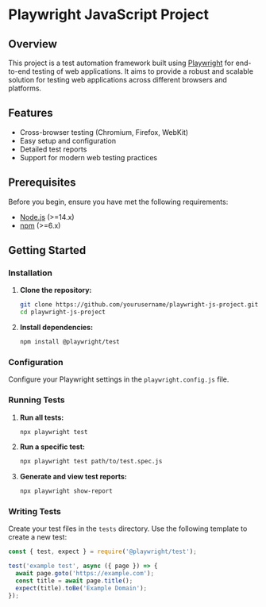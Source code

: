 # Playwright JavaScript Project

## Overview
This project is a test automation framework built using [Playwright](https://playwright.dev/) for end-to-end testing of web applications. It aims to provide a robust and scalable solution for testing web applications across different browsers and platforms.

## Features
- Cross-browser testing (Chromium, Firefox, WebKit)
- Easy setup and configuration
- Detailed test reports
- Support for modern web testing practices

## Prerequisites
Before you begin, ensure you have met the following requirements:
- [Node.js](https://nodejs.org/) (>=14.x)
- [npm](https://www.npmjs.com/) (>=6.x)

## Getting Started

### Installation
1. **Clone the repository:**
    ```bash
    git clone https://github.com/yourusername/playwright-js-project.git
    cd playwright-js-project
    ```

2. **Install dependencies:**
    ```bash
    npm install @playwright/test
    ```

### Configuration
Configure your Playwright settings in the `playwright.config.js` file.

### Running Tests
1. **Run all tests:**
    ```bash
    npx playwright test
    ```

2. **Run a specific test:**
    ```bash
    npx playwright test path/to/test.spec.js
    ```

3. **Generate and view test reports:**
    ```bash
    npx playwright show-report
    ```

### Writing Tests
Create your test files in the `tests` directory. Use the following template to create a new test:

```javascript
const { test, expect } = require('@playwright/test');

test('example test', async ({ page }) => {
  await page.goto('https://example.com');
  const title = await page.title();
  expect(title).toBe('Example Domain');
});
